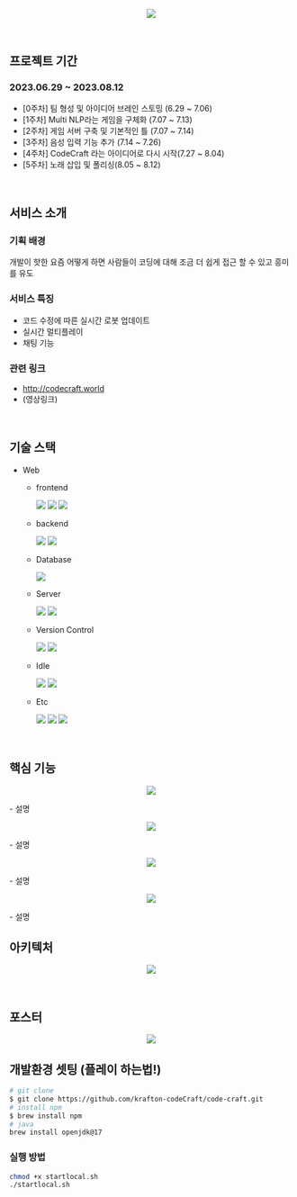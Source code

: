 <p align='center'>
<img src="./img/codecraft_2.png"/>
</p>

<br/>

## 프로젝트 기간

### 2023.06.29 ~ 2023.08.12
- [0주차] 팀 형성 및 아이디어 브레인 스토밍 (6.29 ~ 7.06)
- [1주차] Multi NLP라는 게임을 구체화 (7.07 ~ 7.13)
- [2주차] 게임 서버 구축 및 기본적인 틀  (7.07 ~ 7.14)
- [3주차] 음성 입력 기능 추가 (7.14 ~ 7.26)
- [4주차] CodeCraft 라는 아이디어로 다시 시작(7.27 ~ 8.04)
- [5주차] 노래 삽입 및 폴리싱(8.05 ~ 8.12)

<br/>

## 서비스 소개

### 기획 배경
개발이 핫한 요즘 어떻게 하면 사람들이 코딩에 대해 조금 더 쉽게 접근 할 수 있고 흥미를 유도
### 서비스 특징
- 코드 수정에 따른 실시간 로봇 업데이트 
- 실시간 멀티플레이
- 채팅 기능
### 관련 링크
- http://codecraft.world
- (영상링크)

<br/>

## 기술 스택
- Web
    - frontend
        <p align="left">
        <img src="https://img.shields.io/badge/HTML-E34F26?style=flat-square&logo=html5&logoColor=white"/>
        <img src="https://img.shields.io/badge/Javascript-ffb13b?style=flat-square&logo=javascript&logoColor=white"/>
        <img src="https://img.shields.io/badge/Pixi-181717?style=flat-square&logo=pixi.js&logoColor=white">
        <p>
    - backend
        <p align="left">
        <img src="https://img.shields.io/badge/Spring-6DB33F?style=flat-square&logo=spring&logoColor=white">
        <img src="https://img.shields.io/badge/Java-181717?style=flat-square&logo=java&logoColor=white">
        </p>
    - Database
        <p align="left">
        <img src="https://img.shields.io/badge/Mysql-4479A1?style=flat-square&logo=mysql&logoColor=white">
        </p>
    - Server
        <p align="left">
        <img src="https://img.shields.io/badge/AWS-232F3E?style=flat-square&logo=amazon-aws&logoColor=white">
        <img src="https://img.shields.io/badge/Docker-2496ED?style=flat-square&logo=docker&logoColor=white">
        </p>

    - Version Control
        <p align="left">
        <img src="https://img.shields.io/badge/GitHub-181717?style=flat-square&logo=github&logoColor=white">
        <img src="https://img.shields.io/badge/Git-F05032?style=flat-square&logo=git&logoColor=white">
        </p>

    - Idle
        <p align="left">
        <img src="https://img.shields.io/badge/Visual%20Studio%20Code-181717?style=flat-square&logo=visual-studio-code&logoColor=white">
        <img src="https://img.shields.io/badge/Eclipse-181717?style=flat-square&logo=eclipse&logoColor=white"> 
        </p>  

    - Etc
        <p align="left">
        <img src="https://img.shields.io/badge/Notion-000000?style=flat-square&logo=notion&logoColor=white">
        <img src="https://img.shields.io/badge/API-007FFF?style=flat-square&logo=api&logoColor=white">
        <img src="https://img.shields.io/badge/GithubAction-181717?style=flat-square&logo=github&logoColor=white">
        </p>

<br/>

## 핵심 기능

<p align='center'>
<img src="./img/13.png"/>
</p>
- 설명

<p align='center'>
<img src="./img/14.png"/>
</p>
- 설명

<p align='center'>
<img src="./img/15.png"/>
</p>
- 설명

<p align='center'>
<img src="./img/16.png"/>
</p>
- 설명

<br/>

## 아키텍처

<p align='center'>
<img src="./img/12.png"/>
</p>

<br/>

## 포스터

<p align='center'>
<img src="./img/codecraftPosterResize.png"/>
</p>


## 개발환경 셋팅 (플레이 하는법!)
```bash
# git clone
$ git clone https://github.com/krafton-codeCraft/code-craft.git
# install npm
$ brew install npm
# java
brew install openjdk@17
```
### 실행 방법
```bash
chmod +x startlocal.sh
./startlocal.sh
```
